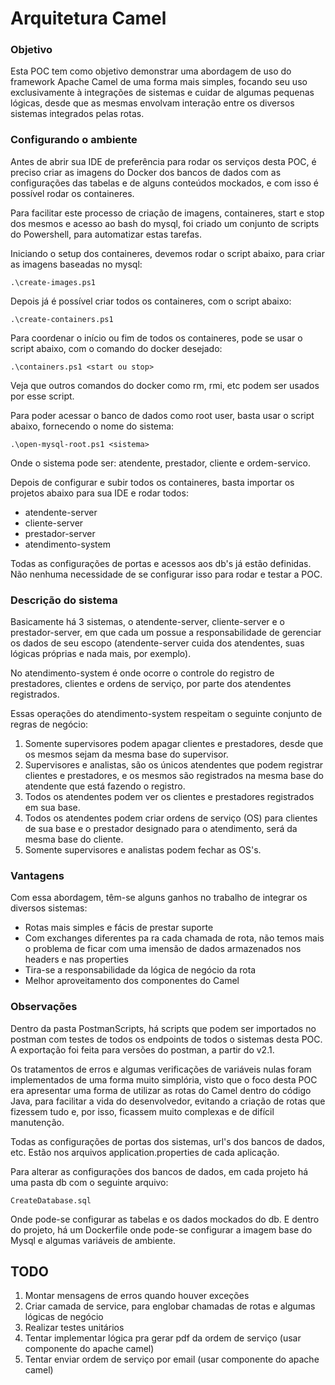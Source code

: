# Arquitetura Camel

### __Objetivo__

Esta POC tem como objetivo demonstrar uma abordagem de uso do framework Apache Camel de uma forma mais simples, focando seu uso exclusivamente à integrações de sistemas e cuidar de algumas pequenas lógicas, desde que as mesmas envolvam interação entre os diversos sistemas integrados pelas rotas.

### __Configurando o ambiente__

Antes de abrir sua IDE de preferência para rodar os serviços desta POC, é preciso criar as imagens do Docker dos bancos de dados com as configurações das tabelas e de alguns conteúdos mockados, e com isso é possível rodar os containeres.

Para facilitar este processo de criação de imagens, containeres, start e stop dos mesmos e acesso ao bash do mysql, foi criado um conjunto de scripts do Powershell, para automatizar estas tarefas.

Iniciando o setup dos containeres, devemos rodar o script abaixo, para criar as imagens baseadas no mysql:

    .\create-images.ps1

Depois já é possível criar todos os containeres, com o script abaixo:

    .\create-containers.ps1

Para coordenar o início ou fim de todos os containeres, pode se usar o script abaixo, com o comando do docker desejado:

    .\containers.ps1 <start ou stop>

Veja que outros comandos do docker como rm, rmi, etc podem ser usados por esse script.

Para poder acessar o banco de dados como root user, basta usar o script abaixo, fornecendo o nome do sistema:

    .\open-mysql-root.ps1 <sistema>

Onde o sistema pode ser: atendente, prestador, cliente e ordem-servico.

Depois de configurar e subir todos os containeres, basta importar os projetos abaixo para sua IDE e rodar todos:

- atendente-server
- cliente-server
- prestador-server
- atendimento-system

Todas as configurações de portas e acessos aos db's já estão definidas. Não nenhuma necessidade de se configurar isso para rodar e testar a POC.

### __Descrição do sistema__

Basicamente há 3 sistemas, o atendente-server, cliente-server e o prestador-server, em que cada um possue a responsabilidade de gerenciar os dados de seu escopo (atendente-server cuida dos atendentes, suas lógicas próprias e nada mais, por exemplo).

No atendimento-system é onde ocorre o controle do registro de prestadores, clientes e ordens de serviço, por parte dos atendentes registrados.

Essas operações do atendimento-system respeitam o seguinte conjunto de regras de negócio:

1. Somente supervisores podem apagar clientes e prestadores, desde que os mesmos sejam da mesma base do supervisor.
2. Supervisores e analistas, são os únicos atendentes que podem registrar clientes e prestadores, e os mesmos são registrados na mesma base do atendente que está fazendo o registro.
3. Todos os atendentes podem ver os clientes e prestadores registrados em sua base.
4. Todos os atendentes podem criar ordens de serviço (OS) para clientes de sua base e o prestador designado para o atendimento, será da mesma base do cliente.
5. Somente supervisores e analistas podem fechar as OS's.

### __Vantagens__

Com essa abordagem, têm-se alguns ganhos no trabalho de integrar os diversos sistemas:

- Rotas mais simples e fácis de prestar suporte
- Com exchanges diferentes pa ra cada chamada de rota, não temos mais o problema de ficar com uma imensão de dados armazenados nos headers e nas properties
- Tira-se a responsabilidade da lógica de negócio da rota
- Melhor aproveitamento dos componentes do Camel

### __Observações__

Dentro da pasta PostmanScripts, há scripts que podem ser importados no postman com testes de todos os endpoints de todos o sistemas desta POC. A exportação foi feita para versões do postman, a partir do v2.1.

Os tratamentos de erros e algumas verificações de variáveis nulas foram implementados de uma forma muito simplória, visto que o foco desta POC era apresentar uma forma de utilizar as rotas do Camel dentro do código Java, para facilitar a vida do desenvolvedor, evitando a criação de rotas que fizessem tudo e, por isso, ficassem muito complexas e de difícil manutenção.

Todas as configurações de portas dos sistemas, url's dos bancos de dados, etc. Estão nos arquivos application.properties de cada aplicação.

Para alterar as configurações dos bancos de dados, em cada projeto há uma pasta db com o seguinte arquivo:

    CreateDatabase.sql

Onde pode-se configurar as tabelas e os dados mockados do db. E dentro do projeto, há um Dockerfile onde pode-se configurar a imagem base do Mysql e algumas variáveis de ambiente.

## TODO

1. Montar mensagens de erros quando houver exceções
2. Criar camada de service, para englobar chamadas de rotas e algumas lógicas de negócio
3. Realizar testes unitários
4. Tentar implementar lógica pra gerar pdf da ordem de serviço (usar componente do apache camel)
5. Tentar enviar ordem de serviço por email (usar componente do apache camel)
